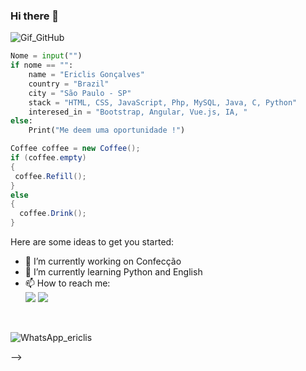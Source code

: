 ### Hi there 👋

![Gif_GitHub](https://user-images.githubusercontent.com/78988898/117522627-e22ed600-af8a-11eb-86a1-28b4fd4f3787.gif)

``` Python 
Nome = input("")
if nome == "":
    name = "Ericlis Gonçalves"
    country = "Brazil"
    city = "São Paulo - SP"
    stack = "HTML, CSS, JavaScript, Php, MySQL, Java, C, Python"
    interesed_in = "Bootstrap, Angular, Vue.js, IA, "
else:
    Print("Me deem uma oportunidade !")
```
``` Java
Coffee coffee = new Coffee();
if (coffee.empty)
{
 coffee.Refill(); 
}
else 
{
  coffee.Drink();
}
```

Here are some ideas to get you started:

- 🔭 I’m currently working on Confecção
- 🌱 I’m currently learning Python and English
- 📫 How to reach me: <br>
 <a href="https://www.linkedin.com/in/ericlis-gon%C3%A7alves-7503a41b7/" target="_blank"><img src="https://img.shields.io/badge/-LinkedIn-%230077B5?style=for-the-badge&logo=linkedin&logoColor=white"></a>
 <a href="https://www.instagram.com/erickgoncalvs/" target="_blank"><img src="https://img.shields.io/badge/-Instagram-%23E4405F?style=for-the-badge&logo=instagram&logoColor=white"></a>
 <br>

![WhatsApp_ericlis](https://user-images.githubusercontent.com/78988898/117524211-f080f000-af92-11eb-9b02-5e64d12d4399.jpeg)

-->

